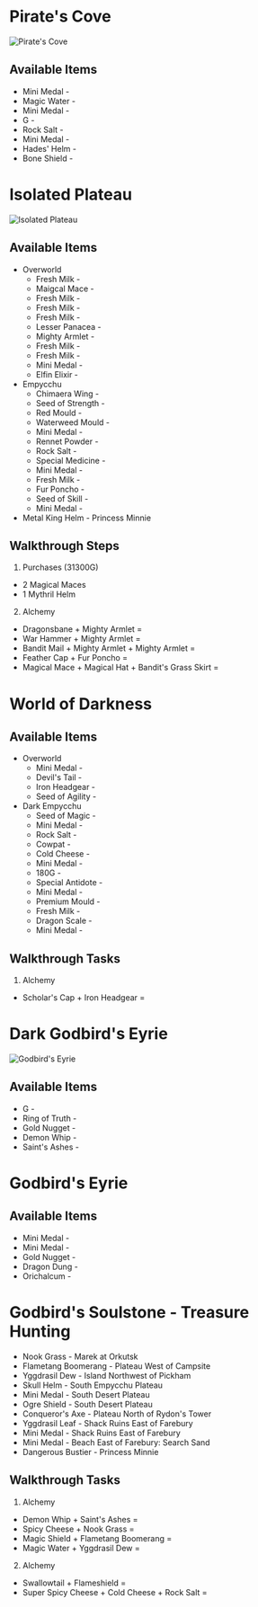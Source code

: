 # Pirate's Cove

![Pirate's Cove](images/piratesCove.jpg)

## Available Items

* Mini Medal -
* Magic Water -
* Mini Medal -
* G -
* Rock Salt -
* Mini Medal -
* Hades' Helm -
* Bone Shield -


# Isolated Plateau

![Isolated Plateau](images/isolatedPlateau.png)

## Available Items

* Overworld
  * Fresh Milk -
  * Maigcal Mace -
  * Fresh Milk -
  * Fresh Milk -
  * Fresh Milk -
  * Lesser Panacea -
  * Mighty Armlet -
  * Fresh Milk -
  * Fresh Milk -
  * Mini Medal -
  * Elfin Elixir -
* Empycchu
  * Chimaera Wing -
  * Seed of Strength -
  * Red Mould -
  * Waterweed Mould -
  * Mini Medal -
  * Rennet Powder -
  * Rock Salt -
  * Special Medicine -
  * Mini Medal -
  * Fresh Milk -
  * Fur Poncho -
  * Seed of Skill -
  * Mini Medal -
* Metal King Helm - Princess Minnie

## Walkthrough Steps

1. Purchases (31300G)
  * 2 Magical Maces
  * 1 Mythril Helm
2. Alchemy
  * Dragonsbane + Mighty Armlet =
  * War Hammer + Mighty Armlet =
  * Bandit Mail + Mighty Armlet + Mighty Armlet =
  * Feather Cap + Fur Poncho =
  * Magical Mace + Magical Hat + Bandit's Grass Skirt =

# World of Darkness

## Available Items

* Overworld
  * Mini Medal -
  * Devil's Tail -
  * Iron Headgear -
  * Seed of Agility -
* Dark Empycchu
  * Seed of Magic -
  * Mini Medal -
  * Rock Salt -
  * Cowpat -
  * Cold Cheese -
  * Mini Medal -
  * 180G -
  * Special Antidote -
  * Mini Medal -
  * Premium Mould -
  * Fresh Milk -
  * Dragon Scale -
  * Mini Medal -

## Walkthrough Tasks

1. Alchemy
  * Scholar's Cap + Iron Headgear =

# Dark Godbird's Eyrie

![Godbird's Eyrie](images/godbirdsEyrie.jpg)

## Available Items

* G -
* Ring of Truth -
* Gold Nugget -
* Demon Whip -
* Saint's Ashes -

# Godbird's Eyrie

## Available Items

* Mini Medal -
* Mini Medal -
* Gold Nugget -
* Dragon Dung -
* Orichalcum -

# Godbird's Soulstone - Treasure Hunting

* Nook Grass - Marek at Orkutsk
* Flametang Boomerang - Plateau West of Campsite
* Yggdrasil Dew - Island Northwest of Pickham
* Skull Helm - South Empycchu Plateau
* Mini Medal - South Desert Plateau
* Ogre Shield - South Desert Plateau
* Conqueror's Axe - Plateau North of Rydon's Tower
* Yggdrasil Leaf - Shack Ruins East of Farebury
* Mini Medal - Shack Ruins East of Farebury
* Mini Medal - Beach East of Farebury: Search Sand
* Dangerous Bustier - Princess Minnie

## Walkthrough Tasks

1. Alchemy
  * Demon Whip + Saint's Ashes =
  * Spicy Cheese + Nook Grass =
  * Magic Shield + Flametang Boomerang =
  * Magic Water + Yggdrasil Dew =
2. Alchemy
  * Swallowtail + Flameshield =
  * Super Spicy Cheese + Cold Cheese + Rock Salt =
